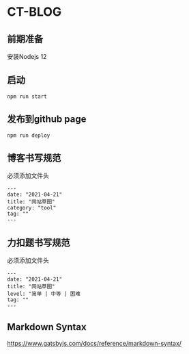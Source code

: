 CT-BLOG
=======

## 前期准备

安装Nodejs 12

## 启动
```shell script
npm run start
```

## 发布到github page
```shell script
npm run deploy
```

## 博客书写规范
必须添加文件头
```shell script
---
date: "2021-04-21"
title: "网站草图"
category: "tool"
tag: ""
---
```

## 力扣题书写规范
必须添加文件头
```shell script
---
date: "2021-04-21"
title: "网站草图"
level: "简单 | 中等 | 困难
tag: ""
---
```

## Markdown Syntax
https://www.gatsbyjs.com/docs/reference/markdown-syntax/